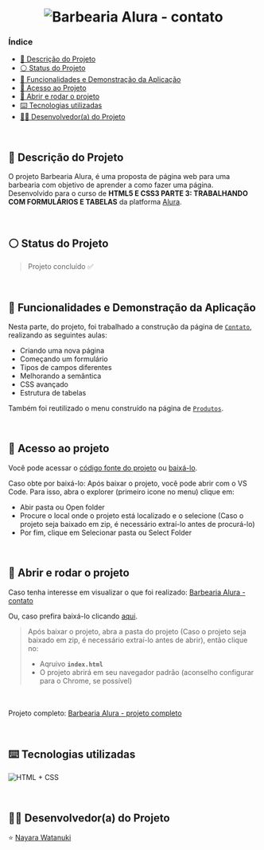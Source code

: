 <h1 align="center">
  <img alt="Barbearia Alura - contato" src="https://raw.githubusercontent.com/nayarawatanuki/html5-css3-part3__page/main/images/README.md/Barbearia%20Alura%20-slide.png"/>
</h1>

### Índice

* [:pencil: Descrição do Projeto](#pencil-descrição-do-projeto)
* [:white_circle: Status do Projeto](#white_circle-status-do-projeto)
* [:hammer: Funcionalidades e Demonstração da Aplicação](#hammer-funcionalidades-e-demonstração-da-aplicação)
* [:open_file_folder: Acesso ao Projeto](#open_file_folder-acesso-ao-projeto)
* [:rocket: Abrir e rodar o projeto](#rocket-abrir-e-rodar-o-projeto)
* [:keyboard: Tecnologias utilizadas](#keyboard-tecnologias-utilizadas)
* [:woman_technologist: Desenvolvedor(a) do Projeto](#woman_technologist-desenvolvedora-do-projeto)

</br>

## :pencil: Descrição do Projeto
O projeto Barbearia Alura, é uma proposta de página web para uma barbearia com objetivo de aprender a como fazer uma página. Desenvolvido para o curso de **HTML5 E CSS3 PARTE 3: TRABALHANDO COM FORMULÁRIOS E TABELAS** da platforma [Alura](https://www.alura.com.br/).

</br>

## :white_circle: Status do Projeto
> Projeto concluído :white_check_mark:

</br>

## :hammer: Funcionalidades e Demonstração da Aplicação
Nesta parte, do projeto, foi trabalhado a construção da página de [`Contato`](https://nayarawatanuki.github.io/html5-css3-part3__page/), realizando as seguintes aulas: 
- Criando uma nova página
- Começando um formulário
- Tipos de campos diferentes
- Melhorando a semântica
- CSS avançado
- Estrutura de tabelas

Também foi reutilizado o menu construído na página de [`Produtos`](https://nayarawatanuki.github.io/html5-css3-part3__page/products.html).

</br>

## :open_file_folder: Acesso ao projeto
Você pode acessar o [código fonte do projeto](https://github.com/nayarawatanuki/html5-css3-part3__page) ou [baixá-lo](https://github.com/nayarawatanuki/html5-css3-part3__page/archive/refs/heads/main.zip).

Caso obte por baixá-lo: 
Após baixar o projeto, você pode abrir com o VS Code. Para isso, abra o explorer (primeiro icone no menu) clique em:
- Abir pasta ou Open folder
- Procure o local onde o projeto está localizado e o selecione (Caso o projeto seja baixado em zip, é necessário extraí-lo antes de procurá-lo)
- Por fim, clique em Selecionar pasta ou Select Folder

</br>

## :rocket: Abrir e rodar o projeto
Caso tenha interesse em visualizar o que foi realizado: [Barbearia Alura - contato](https://nayarawatanuki.github.io/html5-css3-part3__page/) 

Ou, caso prefira baixá-lo clicando [aqui](https://github.com/nayarawatanuki/html5-css3-part3__page/archive/refs/heads/main.zip).

> Após baixar o projeto, abra a pasta do projeto (Caso o projeto seja baixado em zip, é necessário extraí-lo antes de abrir), então clique no:
> - Aqruivo **``index.html``**
> - O projeto abrirá em seu navegador padrão (aconselho configurar para o Chrome, se possível)

</br></br>
Projeto completo: [Barbearia Alura - projeto completo](https://nayarawatanuki.github.io/html5-css3-part4__page/)

</br>

## :keyboard: Tecnologias utilizadas
![HTML + CSS](https://raw.githubusercontent.com/nayarawatanuki/html5-css3-part3__page/main/images/README.md/html-css.PNG)</br>

</br>

## :woman_technologist: Desenvolvedor(a) do Projeto
:star: [Nayara Watanuki](https://github.com/nayarawatanuki)
